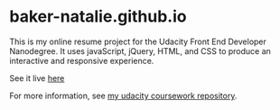 # baker-natalie.github.io

This is my online resume project for the Udacity Front End Developer Nanodegree. It uses javaScript, jQuery, HTML, and CSS to produce an interactive and responsive experience.

See it live [here](http://baker-natalie.github.io)

For more information, see [my udacity coursework repository](https://github.com/baker-natalie/udacity-coursework).
